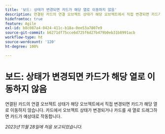 ```yaml
---
title: '보드: 상태가 변경되면 카드가 해당 열로 이동하지 않음'
description: 연결된 카드의 연결 오브젝트 상태가 해당 오브젝트에서 직접 변경되면 카드가 해당 열로 이동하지 않습니다. 카드에서 오브젝트 상태가 변경되거나 카드를 새 열로 드래그하면 카드가 예상대로 작동합니다.
hidefromtoc: true
feature: Agile
exl-id: b8c087a4-0424-411c-b18a-0ee53a7807e9
source-git-commit: b6271df75cce6d725f6d27b479b0eb31b8991acb
workflow-type: ht
source-wordcount: '120'
ht-degree: 100%

---
```


# 보드: 상태가 변경되면 카드가 해당 열로 이동하지 않음

연결된 카드의 연결 오브젝트 상태가 해당 오브젝트에서 직접 변경되면 카드가 해당 열로 이동하지 않습니다. 카드에서 오브젝트 상태가 변경되거나 카드를 새 열로 드래그하면 카드가 예상대로 작동합니다.

_2023년 11월 28일에 처음 보고되었습니다._
